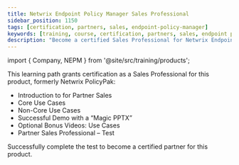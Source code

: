 ```yaml
---
title: Netwrix Endpoint Policy Manager Sales Professional
sidebar_position: 1150
tags: [certification, partners, sales, endpoint-policy-manager]
keywords: [training, course, certification, partners, sales, endpoint policy manager]
description: "Become a certified Sales Professional for Netwrix Endpoint Policy Manager"
---
```


import { Company, NEPM } from '@site/src/training/products';


This learning path grants <Company /> certification as a Sales Professional for this product, formerly Netwrix PolicyPak:

* Introduction to for  Partner Sales
* <NEPM /> Core Use Cases
* <NEPM /> Non-Core Use Cases
* Successful <NEPM /> Demo with a “Magic PPTX”
* Optional Bonus Videos: <NEPM /> Use Cases
* <NEPM /> Partner Sales Professional – Test

Successfully complete the test to become a certified partner for this product.
